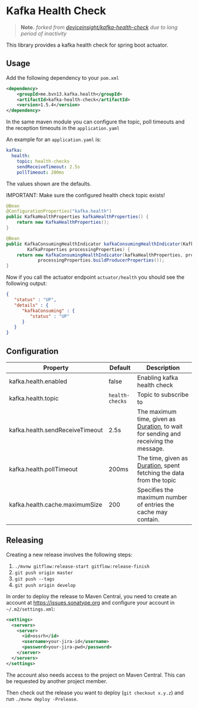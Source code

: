# Kafka Health Check

> **Note.** _forked from [deviceinsight/kafka-health-check](https://github.com/deviceinsight/kafka-health-check) due to long period of inactivity_

This library provides a kafka health check for spring boot actuator.

## Usage

Add the following dependency to your `pom.xml`

```xml
<dependency>
    <groupId>me.bvn13.kafka.health</groupId>
    <artifactId>kafka-health-check</artifactId>
    <version>1.5.4</version>
</dependency>
```

In the same maven module you can configure the topic, poll timeouts and the reception timeouts
in the `application.yaml`

An example for an `application.yaml` is:

```yaml
kafka:
  health:
    topic: health-checks
    sendReceiveTimeout: 2.5s
    pollTimeout: 200ms
```

The values shown are the defaults.

IMPORTANT: Make sure the configured health check topic exists!

```java
@Bean
@ConfigurationProperties("kafka.health")
public KafkaHealthProperties kafkaHealthProperties() {
    return new KafkaHealthProperties();
}
```

```java
@Bean
public KafkaConsumingHealthIndicator kafkaConsumingHealthIndicator(KafkaHealthProperties kafkaProperties,
        KafkaProperties processingProperties) {
    return new KafkaConsumingHealthIndicator(kafkaHealthProperties, processingProperties.buildConsumerProperties(),
            processingProperties.buildProducerProperties());
}
```

Now if you call the actuator endpoint `actuator/health` you should see the following output:

```json
{
   "status" : "UP",
   "details" : {
      "kafkaConsuming" : {
         "status" : "UP"
      }
   }
}
```

## Configuration


| Property                        | Default         | Description                                                                                                                                                                                                                                     |
|---------------------------------|-----------------|-------------------------------------------------------------------------------------------------------------------------------------------------------------------------------------------------------------------------------------------------|
| kafka.health.enabled            | false           | Enabling kafka health check                                                                                                                                                                                                                     |
| kafka.health.topic              | `health-checks` | Topic to subscribe to                                                                                                                                                                                                                           |
| kafka.health.sendReceiveTimeout | 2.5s            | The maximum time, given as [Duration](https://docs.spring.io/spring-boot/docs/2.1.9.RELEASE/reference/html/boot-features-external-config.html#boot-features-external-config-conversion-duration), to wait for sending and receiving the message.|
| kafka.health.pollTimeout        | 200ms           | The time, given as [Duration](https://docs.spring.io/spring-boot/docs/2.1.9.RELEASE/reference/html/boot-features-external-config.html#boot-features-external-config-conversion-duration), spent fetching the data from the topic                |
| kafka.health.cache.maximumSize  | 200             | Specifies the maximum number of entries the cache may contain.                                                                                                                                                                                  |



## Releasing

Creating a new release involves the following steps:

1. `./mvnw gitflow:release-start gitflow:release-finish`
2. `git push origin master`
3. `git push --tags`
4. `git push origin develop`

In order to deploy the release to Maven Central, you need to create an account at https://issues.sonatype.org and
configure your account in `~/.m2/settings.xml`:

```xml
<settings>
  <servers>
    <server>
      <id>ossrh</id>
      <username>your-jira-id</username>
      <password>your-jira-pwd</password>
    </server>
  </servers>
</settings>
```

The account also needs access to the project on Maven Central. This can be requested by another project member.

Then check out the release you want to deploy (`git checkout x.y.z`) and run `./mvnw deploy -Prelease`.
